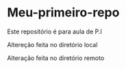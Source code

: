 # Meu-primeiro-repo
Este repositório é para aula de P.I

Altereção feita no diretório local

Alteração feita no diretório remoto
